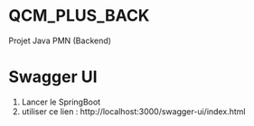 # QCM_PLUS_BACK
Projet Java PMN (Backend)

# Swagger UI 
1. Lancer le SpringBoot
2. utiliser ce lien : http://localhost:3000/swagger-ui/index.html
   
